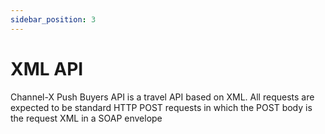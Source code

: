 ```yaml
---
sidebar_position: 3
---
```


# XML API

Channel-X Push Buyers API is a travel API based on XML. All requests are expected to be standard HTTP POST requests in which the POST body is the request XML in a SOAP envelope